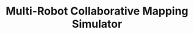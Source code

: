 ---
layout: detailpage
title: Multi-Robot Collaborative Mapping Simulator
description: Information on my project of implementing the CLEAR algorithm in a photorealistic simulator as part of the MIT Aerospace Controls Lab (ACL).
---
